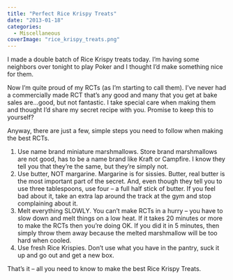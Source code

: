 ```yaml
---
title: "Perfect Rice Krispy Treats"
date: "2013-01-18"
categories: 
  - Miscellaneous
coverImage: "rice_krispy_treats.png"
---
```


I made a double batch of Rice Krispy treats today. I’m having some neighbors over tonight to play Poker and I thought I’d make something nice for them.

Now I’m quite proud of my RCTs (as I’m starting to call them). I’ve never had a commercially made RCT that’s any good and many that you get at bake sales are…good, but not fantastic. I take special care when making them and thought I’d share my secret recipe with you. Promise to keep this to yourself?

Anyway, there are just a few, simple steps you need to follow when making the best RCTs.

1. Use name brand miniature marshmallows. Store brand marshmallows are not good, has to be a name brand like Kraft or Campfire. I know they tell you that they’re the same, but they’re simply not.
2. Use butter, NOT margarine. Margarine is for sissies. Butter, real butter is the most important part of the secret. And, even though they tell you to use three tablespoons, use four – a full half stick of butter. If you feel bad about it, take an extra lap around the track at the gym and stop complaining about it.
3. Melt everything SLOWLY. You can’t make RCTs in a hurry – you have to slow down and melt things on a low heat. If it takes 20 minutes or more to make the RCTs then you’re doing OK. If you did it in 5 minutes, then simply throw them away because the melted marshmallow will be too hard when cooled.
4. Use fresh Rice Krispies. Don’t use what you have in the pantry, suck it up and go out and get a new box.

That’s it – all you need to know to make the best Rice Krispy Treats.
